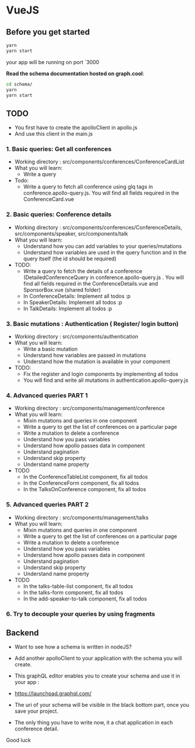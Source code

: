 # VueJS 

## Before you get started

```bash
yarn
yarn start
```
your app will be running on port `3000

**Read the schema documentation hosted on graph.cool**:

```bash
cd schema/
yarn  
yarn start
```

## TODO
- You first have to create the apolloClient in apollo.js
- And use this client in the main.js


### 1. Basic queries: Get all conferences 
- Working directory : src/components/conferences/ConferenceCardList
- What you will learn:
  - Write a query
- Todo:
  - Write a query to fetch all conference using glq tags in conference.apollo-query.js. 
    You will find all fields required in the ConferenceCard.vue

### 2. Basic queries: Conference details
- Working directory : src/components/conferences/ConferenceDetails, src/components/speaker, src/components/talk
- What you will learn:
  - Understand how you can add variables to your queries/mutations 
  - Understand how variables are used in the query function and in the query itself
  (the id should be required)
- TODO:
  - Write a query to fetch the details of a conference (DetailedConferenceQuery
    in conference.apollo-query.js . You will find all fields required in the 
    ConferenceDetails.vue and SponsorBox.vue (shared folder)
  - In ConferenceDetails: Implement all todos :p
  - In SpeakerDetails: Implement all todos :p
  - In TalkDetails: Implement all todos :p

### 3. Basic mutations : Authentication ( Register/ login button)
- Working directory : src/components/authentication
- What you will learn:
  - Write a basic mutation
  - Understand how variables are passed in mutations
  - Understand how the mutation is available in your component
- TODO:
  - Fix the register and login components by implementing all todos
  - You will find and write all mutations in authentication.apollo-query.js
 
### 4. Advanced queries PART 1
- Working directory : src/components/management/conference
- What you will learn:
  - Mixin mutations and queries in one component
  - Write a query to get the list of conferences on a particular page
  - Write a mutation to delete a conference
  - Understand how you pass variables
  - Understand how apollo passes data in component
  - Understand pagination
  - Understand skip property
  - Understand name property
- TODO
  - In the ConferenceTableList component, fix all todos
  - In the ConferenceForm component, fix all todos
  - In the TalksOnConference component, fix all todos

### 5. Advanced queries PART 2
- Working directory : src/components/management/talks
- What you will learn:
  - Mixin mutations and queries in one component
  - Write a query to get the list of conferences on a particular page
  - Write a mutation to delete a conference
  - Understand how you pass variables
  - Understand how apollo passes data in component
  - Understand pagination
  - Understand skip property
  - Understand name property
- TODO
   - In the talks-table-list component, fix all todos
   - In the talks-form component, fix all todos
   - In the add-speaker-to-talk component, fix all todos


### 6. Try to decouple your queries by using fragments


## Backend

- Want to see how a schema is written in nodeJS?
- Add another apolloClient to your application with the schema you will create.
- This graphQL editor enables you to create your schema and use it in your app :
- https://launchpad.graphql.com/

- The uri of your schema will be visible in the black bottom part, once you save your project.

- The only thing you have to write now, it a chat application in each conference detail.

Good luck

